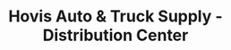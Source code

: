 ---
title: "Hovis Auto & Truck Supply - Distribution Center"
url: /mercer/hovis-auto-und-truck-supply-distribution-center/
shop: Autoteile
---